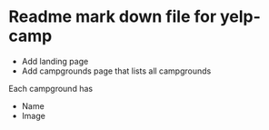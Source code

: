 # Readme mark down file for yelp-camp

* Add landing page
* Add campgrounds page that lists all campgrounds

Each campground has
* Name
* Image